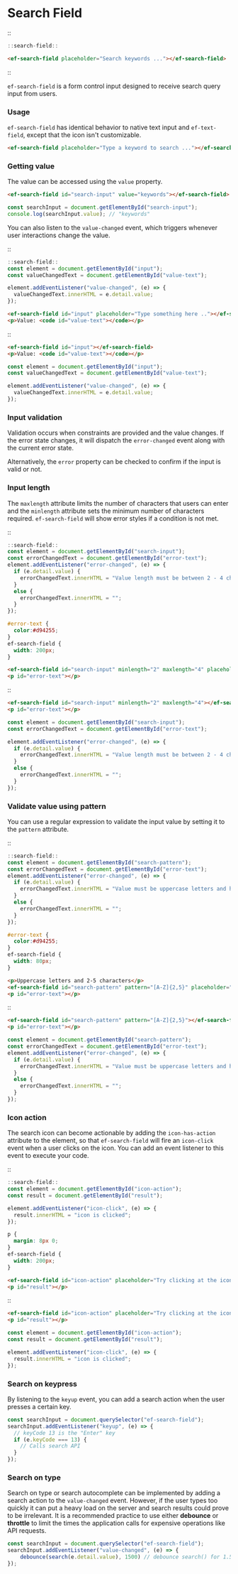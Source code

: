 <!--
type: page
title: Search Field
location: ./elements/search-field
layout: default
-->

# Search Field

::
```javascript
::search-field::
```
```html
<ef-search-field placeholder="Search keywords ..."></ef-search-field>
```
::

`ef-search-field` is a form control input designed to receive search query input from users.

### Usage
`ef-search-field` has identical behavior to native text input and `ef-text-field`, except that the icon isn't customizable.

```html
<ef-search-field placeholder="Type a keyword to search ..."></ef-search-field>
```

### Getting value
The value can be accessed using the `value` property.

```html
<ef-search-field id="search-input" value="keywords"></ef-search-field>
```

```javascript
const searchInput = document.getElementById("search-input");
console.log(searchInput.value); // "keywords"
```

You can also listen to the `value-changed` event, which triggers whenever user interactions change the value.

::
```javascript
::search-field::
const element = document.getElementById("input");
const valueChangedText = document.getElementById("value-text");

element.addEventListener("value-changed", (e) => {
  valueChangedText.innerHTML = e.detail.value;
});
```
```html
<ef-search-field id="input" placeholder="Type something here .."></ef-search-field>
<p>Value: <code id="value-text"></code></p>
```
::

```html
<ef-search-field id="input"></ef-search-field>
<p>Value: <code id="value-text"></code></p>
```

```javascript
const element = document.getElementById("input");
const valueChangedText = document.getElementById("value-text");

element.addEventListener("value-changed", (e) => {
  valueChangedText.innerHTML = e.detail.value;
});
```

### Input validation
Validation occurs when constraints are provided and the value changes. If the error state changes, it will dispatch the `error-changed` event along with the current error state.

Alternatively, the `error` property can be checked to confirm if the input is valid or not.

### Input length
The `maxlength` attribute limits the number of characters that users can enter and the `minlength` attribute sets the minimum number of characters required. `ef-search-field` will show error styles if a condition is not met.

::
```javascript
::search-field::
const element = document.getElementById("search-input");
const errorChangedText = document.getElementById("error-text");
element.addEventListener("error-changed", (e) => {
  if (e.detail.value) {
    errorChangedText.innerHTML = "Value length must be between 2 - 4 characters";
  }
  else {
    errorChangedText.innerHTML = "";
  }
});
```
```css
#error-text {
  color:#d94255;
}
ef-search-field {
  width: 200px;
}
```
```html
<ef-search-field id="search-input" minlength="2" maxlength="4" placeholder="Between 2 to 4 characters"></ef-search-field>
<p id="error-text"></p>
```
::

```html
<ef-search-field id="search-input" minlength="2" maxlength="4"></ef-search-field>
<p id="error-text"></p>
```

```javascript
const element = document.getElementById("search-input");
const errorChangedText = document.getElementById("error-text");

element.addEventListener("error-changed", (e) => {
  if (e.detail.value) {
    errorChangedText.innerHTML = "Value length must be between 2 - 4 characters.";
  }
  else {
    errorChangedText.innerHTML = "";
  }
});
```

### Validate value using pattern
You can use a regular expression to validate the input value by setting it to the `pattern` attribute.

::
```javascript
::search-field::
const element = document.getElementById("search-pattern");
const errorChangedText = document.getElementById("error-text");
element.addEventListener("error-changed", (e) => {
  if (e.detail.value) {
    errorChangedText.innerHTML = "Value must be uppercase letters and has 2 - 5 characters.";
  }
  else {
    errorChangedText.innerHTML = "";
  }
});
```
```css
#error-text {
  color:#d94255;
}
ef-search-field {
  width: 80px;
}
```
```html
<p>Uppercase letters and 2-5 characters</p>
<ef-search-field id="search-pattern" pattern="[A-Z]{2,5}" placeholder="TRI"></ef-search-field>
<p id="error-text"></p>
```
::

```html
<ef-search-field id="search-pattern" pattern="[A-Z]{2,5}"></ef-search-field>
<p id="error-text"></p>
```

```javascript
const element = document.getElementById("search-pattern");
const errorChangedText = document.getElementById("error-text");
element.addEventListener("error-changed", (e) => {
  if (e.detail.value) {
    errorChangedText.innerHTML = "Value must be uppercase letters and has 2 - 5 characters.";
  }
  else {
    errorChangedText.innerHTML = "";
  }
});
```

### Icon action

The search icon can become actionable by adding the `icon-has-action` attribute to the element, so that `ef-search-field` will fire an `icon-click` event when a user clicks on the icon. You can add an event listener to this event to execute your code.

::
```javascript
::search-field::
const element = document.getElementById("icon-action");
const result = document.getElementById("result");

element.addEventListener("icon-click", (e) => {
  result.innerHTML = "icon is clicked";
});
```
```css
p {
  margin: 8px 0;
}
ef-search-field {
  width: 200px;
}
```
```html
<ef-search-field id="icon-action" placeholder="Try clicking at the icon..." icon-has-action></ef-search-field>
<p id="result"></p>
```
::

```html
<ef-search-field id="icon-action" placeholder="Try clicking at the icon..." icon-has-action></ef-search-field>
<p id="result"></p>
```

```javascript
const element = document.getElementById("icon-action");
const result = document.getElementById("result");

element.addEventListener("icon-click", (e) => {
  result.innerHTML = "icon is clicked";
});
```

### Search on keypress

By listening to the `keyup` event, you can add a search action when the user presses a certain key.

```javascript
const searchInput = document.querySelector("ef-search-field");
searchInput.addEventListener("keyup", (e) => {
  // keyCode 13 is the "Enter" key
  if (e.keyCode === 13) {
    // Calls search API
  }
});
```

### Search on type

Search on type or search autocomplete can be implemented by adding a search action to the `value-changed` event. However, if the user types too quickly it can put a heavy load on the server and search results could prove to be irrelevant. It is a recommended practice to use either **debounce** or **throttle** to limit the times the application calls for expensive operations like API requests.

```javascript
const searchInput = document.querySelector("ef-search-field");
searchInput.addEventListener("value-changed", (e) => {
    debounce(search(e.detail.value), 1500) // debounce search() for 1.5 seconds
});
```
